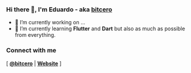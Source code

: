 ### Hi there 👋, I'm Eduardo - aka [bitcero](https://bitcero.dev)

- 🔭 I’m currently working on ...
- 🌱 I’m currently learning **Flutter** and **Dart** but also as much as possible from everything.

### Connect with me

[ [**@bitcero**](https://twitter.com/bitcero/) | 
[**Website**](https://eduardocortes.mx) ]
<!--
**bitcero/bitcero** is a ✨ _special_ ✨ repository because its `README.md` (this file) appears on your GitHub profile.

Here are some ideas to get you started:

- 🔭 I’m currently working on ...
- 🌱 I’m currently learning ...
- 👯 I’m looking to collaborate on ...
- 🤔 I’m looking for help with ...
- 💬 Ask me about ...
- 📫 How to reach me: ...
- 😄 Pronouns: ...
- ⚡ Fun fact: ...
-->
